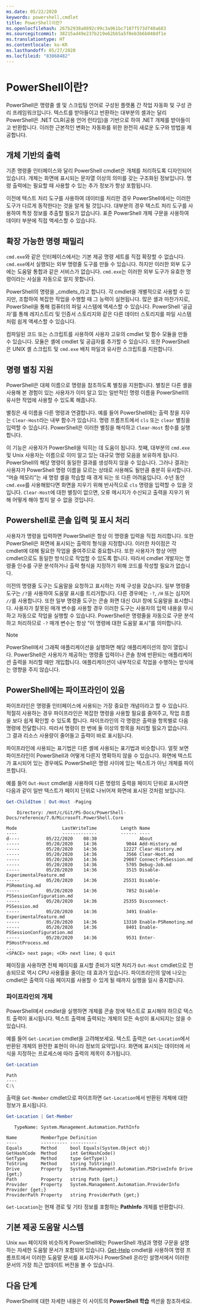```yaml
---
ms.date: 05/22/2020
keywords: powershell,cmdlet
title: PowerShell이란?
ms.openlocfilehash: 267b2938a0892c99c3a961bc7107f573df40a683
ms.sourcegitcommit: 38215ad49e237b219e62bb5a5f0eb3b6b048df1e
ms.translationtype: HT
ms.contentlocale: ko-KR
ms.lasthandoff: 05/27/2020
ms.locfileid: "83868482"
---
```

# <a name="what-is-powershell"></a>PowerShell이란?

PowerShell은 명령줄 셸 및 스크립팅 언어로 구성된 플랫폼 간 작업 자동화 및 구성 관리 프레임워크입니다. 텍스트를 받아들이고 반환하는 대부분의 셸과는 달리 PowerShell은 .NET CLR(공용 언어 런타임)을 기반으로 하여 .NET 개체를 받아들이고 반환합니다. 이러한 근본적인 변화는 자동화를 위한 완전히 새로운 도구와 방법을 제공합니다.

<!-- removing images until we can get replacements
:::row:::
   :::column span="":::
      Windows
      [![PowerShell on Windows](media/overview/windows-desktop-660.gif)](media/overview/windows-desktop.gif#lightbox)
      [Install on Windows](install/installing-powershell-core-on-windows.md)
   :::column-end:::
   :::column span="":::
      Linux
      [![PowerShell on Linux](media/overview/linux-desktop-660.gif)](media/overview/linux-desktop.gif#lightbox)
      [Install on Linux](install/installing-powershell-core-on-linux.md)
   :::column-end:::
   :::column span="":::
      macOS
      [![PowerShell on macOS](media/overview/macos-desktop-660.gif)](media/overview/macos-desktop.gif#lightbox)
      [Install on macOS](install/installing-powershell-core-on-macos.md)
   :::column-end:::
:::row-end:::
-->

## <a name="output-is-object-based"></a>개체 기반의 출력

기존 명령줄 인터페이스와 달리 PowerShell cmdlet은 개체를 처리하도록 디자인되어 있습니다.
개체는 화면에 표시되는 문자열 이상의 의미를 갖는 구조화된 정보입니다. 명령 출력에는 필요할 때 사용할 수 있는 추가 정보가 항상 포함됩니다.

이전에 텍스트 처리 도구를 사용하여 데이터를 처리한 경우 PowerShell에서는 이러한 도구가 다르게 동작한다는 것을 알게 될 것입니다. 대부분의 경우 텍스트 처리 도구를 사용하여 특정 정보를 추출할 필요가 없습니다. 표준 PowerShell 개체 구문을 사용하여 데이터 부분에 직접 액세스할 수 있습니다.

## <a name="the-command-family-is-extensible"></a>확장 가능한 명령 패밀리

`cmd.exe`와 같은 인터페이스에서는 기본 제공 명령 세트를 직접 확장할 수 없습니다. `cmd.exe`에서 실행되는 외부 명령줄 도구를 만들 수 있습니다. 하지만 이러한 외부 도구에는 도움말 통합과 같은 서비스가 없습니다. `cmd.exe`는 이러한 외부 도구가 유효한 명령이라는 사실을 자동으로 알지 못합니다.

PowerShell의 명령을 _cmdlets_라고 합니다. 각 cmdlet을 개별적으로 사용할 수 있지만, 조합하여 복잡한 작업을 수행할 때 그 능력이 실현됩니다. 많은 셸과 마찬가지로, PowerShell을 통해 컴퓨터의 파일 시스템에 액세스할 수 있습니다. PowerShell ‘공급자’를 통해 레지스트리 및 인증서 스토리지와 같은 다른 데이터 스토리지를 파일 시스템처럼 쉽게 액세스할 수 있습니다.

컴파일된 코드 또는 스크립트를 사용하여 사용자 고유의 cmdlet 및 함수 모듈을 만들 수 있습니다. 모듈은 셸에 cmdlet 및 공급자를 추가할 수 있습니다. 또한 PowerShell은 UNIX 셸 스크립트 및 `cmd.exe` 배치 파일과 유사한 스크립트를 지원합니다.

## <a name="support-for-command-aliases"></a>명령 별칭 지원

PowerShell은 대체 이름으로 명령을 참조하도록 별칭을 지원합니다. 별칭은 다른 셸을 사용해 본 경험이 있는 사용자가 이미 알고 있는 일반적인 명령 이름을 PowerShell의 유사한 작업에 사용할 수 있도록 해줍니다.

별칭은 새 이름을 다른 명령과 연결합니다. 예를 들어 PowerShell에는 출력 창을 지우는 `Clear-Host`라는 내부 함수가 있습니다. 명령 프롬프트에서 `cls` 또는 `clear` 별칭을 입력할 수 있습니다. PowerShell은 이러한 별칭을 해석하고 `Clear-Host` 함수를 실행합니다.

이 기능은 사용자가 PowerShell을 익히는 데 도움이 됩니다. 첫째, 대부분의 `cmd.exe` 및 Unix 사용자는 이름으로 이미 알고 있는 대규모 명령 모음을 보유하게 됩니다. PowerShell의 해당 명령이 동일한 결과를 생성하지 않을 수 있습니다. 그러나 결과는 사용자가 PowerShell 명령 이름을 모르는 상태로 사용해도 될만큼 충분히 유사합니다. “머슬 메모리”는 새 명령 셸을 학습할 때 겪게 되는 또 다른 어려움입니다. 수년 동안 `cmd.exe`를 사용해왔다면 화면을 지우기 위해 반사적으로 `cls` 명령을 입력할 수 있을 것입니다. `Clear-Host`에 대한 별칭이 없으면, 오류 메시지가 수신되고 출력을 지우기 위해 어떻게 해야 할지 알 수 없을 것입니다.

## <a name="powershell-handles-console-input-and-display"></a>Powershell로 콘솔 입력 및 표시 처리

사용자가 명령을 입력하면 PowerShell은 항상 이 명령줄 입력을 직접 처리합니다. 또한 PowerShell은 화면에 표시되는 출력의 형식을 지정합니다. 이러한 차이점은 각 cmdlet에 대해 필요한 작업을 줄여주므로 중요합니다. 또한 사용자가 항상 어떤 cmdlet으로도 동일한 방식으로 작업할 수 있도록 합니다. 따라서 cmdlet 개발자는 명령줄 인수를 구문 분석하거나 출력 형식을 지정하기 위해 코드를 작성할 필요가 없습니다.

이전의 명령줄 도구는 도움말을 요청하고 표시하는 자체 구성을 갖습니다. 일부 명령줄 도구는 `/?`을 사용하여 도움말 표시를 트리거합니다. 다른 경우에는 `-?`, `/H` 또는 심지어 `//`를 사용합니다. 또한 일부 명령줄 도구는 콘솔 화면 대신 GUI 창에 도움말을 표시합니다. 사용자가 잘못된 매개 변수를 사용할 경우 이러한 도구는 사용자의 입력 내용을 무시하고 자동으로 작업을 실행할 수 있습니다.
PowerShell은 명령줄을 자동으로 구문 분석하고 처리하므로 `-?` 매개 변수는 항상 “이 명령에 대한 도움말 표시”를 의미합니다.

> [!NOTE]
> PowerShell에서 그래픽 애플리케이션을 실행하면 해당 애플리케이션의 창이 열립니다.
> PowerShell은 사용자가 제공하는 명령줄 입력이나 콘솔 창에 반환되는 애플리케이션 출력을 처리할 때만 개입합니다. 애플리케이션이 내부적으로 작업을 수행하는 방식에는 영향을 주지 않습니다.

## <a name="powershell-has-a-pipeline"></a>PowerShell에는 파이프라인이 있음

파이프라인은 명령줄 인터페이스에 사용되는 가장 중요한 개념이라고 할 수 있습니다. 적절히 사용하는 경우 파이프라인은 복잡한 명령을 사용할 필요를 줄여주고, 작업 흐름을 보다 쉽게 확인할 수 있도록 합니다. 파이프라인의 각 명령은 출력을 항목별로 다음 명령에 전달합니다. 따라서 명령이 한 번에 둘 이상의 항목을 처리할 필요가 없습니다. 그 결과 리소스 사용량이 줄어들고 출력이 바로 표시됩니다.

파이프라인에 사용되는 표기법은 다른 셸에 사용되는 표기법과 비슷합니다. 얼핏 보면 파이프라인이 PowerShell과 어떻게 다른지 명확하지 않을 수 있습니다. 화면에 텍스트가 표시되어 있는 경우에도 PowerShell은 명령 사이에 있는 텍스트가 아닌 개체를 파이프합니다.

예를 들어 `Out-Host` cmdlet을 사용하여 다른 명령의 출력을 페이지 단위로 표시하면 다음과 같이 일반 텍스트가 페이지 단위로 나뉘어져 화면에 표시된 것처럼 보입니다.

```powershell
Get-ChildItem | Out-Host -Paging
```

```Output
    Directory: /mnt/c/Git/PS-Docs/PowerShell-Docs/reference/7.0/Microsoft.PowerShell.Core

Mode                 LastWriteTime         Length Name
----                 -------------         ------ ----
d----          05/22/2020    08:30                About
-----          05/20/2020    14:36           9044 Add-History.md
-----          05/20/2020    14:36          12227 Clear-History.md
-----          05/20/2020    14:36           3566 Clear-Host.md
-----          05/20/2020    14:36          29087 Connect-PSSession.md
-----          05/20/2020    14:36           5705 Debug-Job.md
-----          05/20/2020    14:36           3515 Disable-ExperimentalFeature.md
-----          05/20/2020    14:36          25531 Disable-PSRemoting.md
-----          05/20/2020    14:36           7852 Disable-PSSessionConfiguration.md
-----          05/20/2020    14:36          25355 Disconnect-PSSession.md
-----          05/20/2020    14:36           3491 Enable-ExperimentalFeature.md
-----          05/20/2020    14:36          13310 Enable-PSRemoting.md
-----          05/20/2020    14:36           8401 Enable-PSSessionConfiguration.md
-----          05/20/2020    14:36           9531 Enter-PSHostProcess.md
...
<SPACE> next page; <CR> next line; Q quit
```

페이징을 사용하면 전체 페이지를 표시할 준비가 되면 처리가 `Out-Host` cmdlet으로 전송되므로 역시 CPU 사용률을 줄이는 데 효과가 있습니다. 파이프라인의 앞에 나오는 cmdlet은 출력의 다음 페이지를 사용할 수 있게 될 때까지 실행을 일시 중지합니다.

### <a name="objects-in-the-pipeline"></a>파이프라인의 개체

PowerShell에서 cmdlet을 실행하면 개체를 콘솔 창에 텍스트로 표시해야 하므로 텍스트 출력이 표시됩니다. 텍스트 출력에 출력되는 개체의 모든 속성이 표시되지는 않을 수 있습니다.

예를 들어 `Get-Location` cmdlet을 고려해보세요. 텍스트 출력은 `Get-Location`에서 반환된 개체의 완전한 표현이 아니라 정보의 요약입니다. 화면에 표시되는 데이터에 서식을 지정하는 프로세스에 따라 출력의 제목이 추가됩니다.

```powershell
Get-Location
```

```Output
Path
----
C:\
```

출력을 `Get-Member` cmdlet으로 파이프하면 `Get-Location`에서 반환된 개체에 대한 정보가 표시됩니다.

```powershell
Get-Location | Get-Member
```

```Output
   TypeName: System.Management.Automation.PathInfo

Name         MemberType Definition
----         ---------- ----------
Equals       Method     bool Equals(System.Object obj)
GetHashCode  Method     int GetHashCode()
GetType      Method     type GetType()
ToString     Method     string ToString()
Drive        Property   System.Management.Automation.PSDriveInfo Drive {get;}
Path         Property   string Path {get;}
Provider     Property   System.Management.Automation.ProviderInfo Provider {get;}
ProviderPath Property   string ProviderPath {get;}
```

`Get-Location`는 현재 경로 및 기타 정보를 포함하는 **PathInfo** 개체를 반환합니다.

## <a name="built-in-help-system"></a>기본 제공 도움말 시스템

Unix `man` 페이지와 비슷하게 PowerShell에는 PowerShell 개념과 명령 구문을 설명하는 자세한 도움말 문서가 포함되어 있습니다. [Get-Help][] cmdlet을 사용하여 명령 프롬프트에서 이러한 도움말 문서를 표시하거나 PowerShell 온라인 설명서에서 이러한 문서의 가장 최근 업데이트 버전을 볼 수 있습니다.

## <a name="next-steps"></a>다음 단계

PowerShell에 대한 자세한 내용은 이 사이트의 **PowerShell 학습** 섹션을 참조하세요.

<!-- link references -->

[Get-Help]: /powershell/module/microsoft.powershell.core/Get-Help
